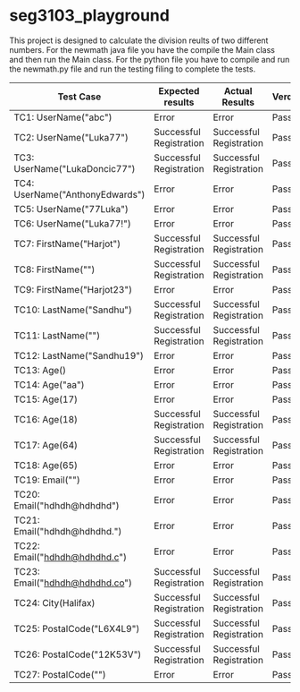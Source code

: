 # seg3103_playground
This project is designed to calculate the division reults of two different numbers. For the newmath java file you have the compile the Main class and then run the Main class. For the python file you have to compile and run the newmath.py file and run the testing filing to complete the tests.

| Test Case | Expected results | Actual Results | Verdict |
| --- | --- | --- | --- |
| TC1: UserName("abc") | Error | Error | Pass |
| TC2: UserName("Luka77") | Successful Registration | Successful Registration | Pass |
| TC3: UserName("LukaDoncic77") | Successful Registration | Successful Registration | Pass |
| TC4: UserName("AnthonyEdwards") | Error | Error | Pass |
| TC5: UserName("77Luka") | Error | Error | Pass |
| TC6: UserName("Luka77!") | Error | Error | Pass |
| TC7: FirstName("Harjot") | Successful Registration | Successful Registration | Pass |
| TC8: FirstName("") | Successful Registration | Successful Registration | Pass |
| TC9: FirstName("Harjot23") | Error | Error | Pass |
| TC10: LastName("Sandhu") | Successful Registration | Successful Registration | Pass |
| TC11: LastName("") | Successful Registration | Successful Registration | Pass |
| TC12: LastName("Sandhu19") | Error | Error | Pass |
| TC13: Age() | Error | Error | Pass |
| TC14: Age("aa") | Error | Error | Pass |
| TC15: Age(17) | Error | Error | Pass |
| TC16: Age(18) | Successful Registration | Successful Registration | Pass |
| TC17: Age(64) | Successful Registration | Successful Registration | Pass |
| TC18: Age(65) | Error | Error | Pass |
| TC19: Email("") | Error | Error | Pass |
| TC20: Email("hdhdh@hdhdhd") | Error | Error | Pass |
| TC21: Email("hdhdh@hdhdhd.") | Error | Error | Pass |
| TC22: Email("hdhdh@hdhdhd.c") | Error | Error | Pass |
| TC23: Email("hdhdh@hdhdhd.co") | Successful Registration | Successful Registration | Pass |
| TC24: City(Halifax) | Successful Registration | Successful Registration | Pass |
| TC25: PostalCode("L6X4L9") | Successful Registration | Successful Registration | Pass |
| TC26: PostalCode("12K53V") | Successful Registration | Successful Registration | Pass |
| TC27: PostalCode("") | Error | Error | Pass |
